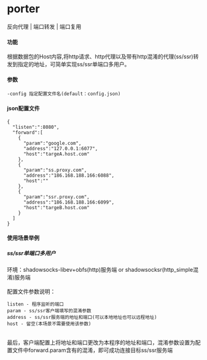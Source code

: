 # porter
反向代理 | 端口转发 | 端口复用

#### 功能
根据数据包的Host内容,将http请求、http代理以及带有http混淆的代理(ss/ssr)转发到指定的地址，可简单实现ss/ssr单端口多用户。

#### 参数
```
-config 指定配置文件名(default：config.json)
```

#### json配置文件
```
{
  "listen":":8080",
  "forward":[
    {
      "param":"google.com",
      "address":"127.0.0.1:6077",
      "host":"targeA.host.com"
    },
    {
      "param":"ss.proxy.com",
      "address":"186.168.188.166:6088",
      "host":""
    },
    {
      "param":"ssr.proxy.com",
      "address":"186.168.188.166:6099",
      "host":"targeB.host.com"
    }
  ]
}
```

#### 使用场景举例
##### ss/ssr单端口多用户
环境：shadowsocks-libev+obfs(http)服务端 or shadowsocksr(http_simple混淆)服务端</br></br>
配置文件参数说明：
```
listen - 程序监听的端口
param - ss/ssr客户端填写的混淆参数
address - ss/ssr服务端的地址和端口(可以本地地址也可以远程地址)
host - 留空(本场景不需要使用该参数)
```
</br>
最后，客户端配置上将地址和端口更改为本程序的地址和端口，混淆参数设置为配置文件中forward.param含有的混淆，即可成功连接目标ss/ssr服务端</br>


